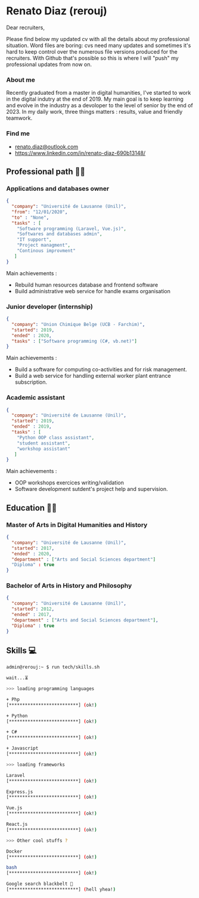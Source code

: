 # Renato Diaz (rerouj)

Dear recruiters,

Please find below my updated cv with all the details about my professional situation. Word files are boring: cvs need many updates and sometimes it's hard to keep control over the numerous file versions produced for the recruiters. With Github that's possible so this is where I will "push" my professional updates from now on.

### About me

Recently graduated from a master in digital humanities, I've started to work in the digital indutry at the end of 2019. My main goal is to keep learning and evolve in the industry as a devoloper to the level of senior by the end of 2023. In my daily work, three things matters : results, value and friendly teamwork.

### Find me

  - renato.diaz@outlook.com
  - https://www.linkedin.com/in/renato-diaz-690b13148/

## Professional path 👨‍💻
### Applications and databases owner

```json
{
  "company": "Université de Lausanne (Unil)",
  "from": "12/01/2020",
  "to" : "None",
  "tasks" : [
    "Software programming (Laravel, Vue.js)", 
    "Softwares and databases admin", 
    "IT support",
    "Project managment",
    "Continous improvment"
   ]
}
```

Main achievements :

- Rebuild human resources database and frontend software
- Build administrative web service for handle exams organisation


### Junior developer (internship)


```json
{
  "company": "Union Chimique Belge (UCB - Farchim)",
  "started": 2019,
  "ended" : 2020,
  "tasks" : ["Software programming (C#, vb.net)"]
}
```

Main achievements :

- Build a software for computing co-activities and for risk management.
- Build a web service for handling external worker plant entrance subscription.

### Academic assistant


```json
{
  "company": "Université de Lausanne (Unil)",
  "started": 2019,
  "ended" : 2019,
  "tasks" : [
    "Python OOP class assistant", 
    "student assistant", 
    "workshop assistant"
   ]
}
```

Main achievements :

- OOP workshops exercices writing/validation
- Software development sutdent's project help and supervision.

## Education 👨‍🎓
### Master of Arts in Digital Humanities and History

```json
{
  "company": "Université de Lausanne (Unil)",
  "started": 2017,
  "ended" : 2020,
  "department" : ["Arts and Social Sciences department"]
  "Diploma" : true
}
```

### Bachelor of Arts in History and Philosophy

```json
{
  "company": "Université de Lausanne (Unil)",
  "started": 2012,
  "ended" : 2017,
  "department" : ["Arts and Social Sciences department"],
  "Diploma" : true
}
```

## Skills 💻

```bash
admin@rerouj:~ $ run tech/skills.sh

wait...⏳

>>> loading programming languages

+ Php
[**************************] (ok!)

+ Python
[**************************] (ok!)

+ C#
[**************************] (ok!)

+ Javascript
[**************************] (ok!)

>>> loading frameworks

Laravel
[**************************] (ok!)

Express.js
[**************************] (ok!)

Vue.js
[**************************] (ok!)

React.js
[**************************] (ok!)

>>> Other cool stuffs ?

Docker
[**************************] (ok!)

bash
[**************************] (ok!)

Google search blackbelt 🥋
[**************************] (hell yhea!)

```
